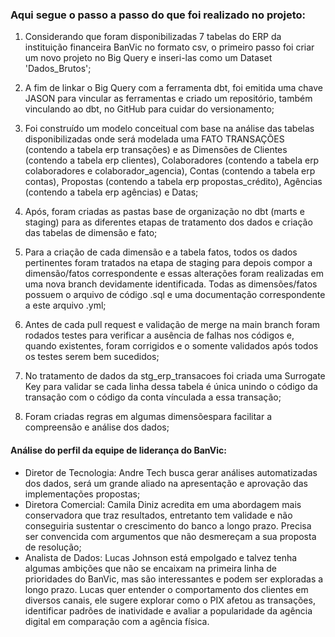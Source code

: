 ### Aqui segue o passo a passo do que foi realizado no projeto:

1. Considerando que foram disponibilizadas 7 tabelas do ERP da instituição financeira BanVic no formato csv, o primeiro passo foi criar um novo projeto no 
Big Query e inseri-las como um Dataset 'Dados_Brutos';

2. A fim de linkar o Big Query com a ferramenta dbt, foi emitida uma chave JASON para vincular as ferramentas e criado um repositório, também vinculando ao dbt,
no GitHub para cuidar do versionamento;

3. Foi construído um modelo conceitual com base na análise das tabelas disponibilizadas onde será modelada uma FATO TRANSAÇÕES (contendo a tabela
erp transações) e as Dimensões de Clientes (contendo a tabela erp clientes), Colaboradores (contendo a tabela erp colaboradores e 
colaborador_agencia), Contas (contendo a tabela erp contas), Propostas (contendo a tabela erp propostas_crédito), Agências (contendo a tabela 
erp agências) e Datas;

4. Após, foram criadas as pastas base de organização no dbt (marts e staging) para as diferentes etapas de tratamento dos dados e criação das 
tabelas de dimensão e fato;

5. Para a criação de cada dimensão e a tabela fatos, todos os dados pertinentes foram tratados na etapa de staging para depois compor a 
dimensão/fatos correspondente e essas alterações foram realizadas em uma nova branch devidamente identificada. Todas as dimensões/fatos 
possuem o arquivo de código .sql e uma documentação correspondente a este arquivo .yml;

6. Antes de cada pull request e validação de merge na main branch foram rodados testes para verificar a ausência de falhas nos códigos e, quando
existentes, foram corrigidos e o somente validados após todos os testes serem bem sucedidos;

7. No tratamento de dados da stg_erp_transacoes foi criada uma Surrogate Key para validar se cada linha dessa tabela é única unindo o código 
da transação com o código da conta vínculada a essa transação;

8. Foram criadas regras em algumas dimensõespara facilitar a compreensão e análise dos dados;


#### Análise do perfil da equipe de liderança do BanVic:

 - Diretor de Tecnologia: Andre Tech busca gerar análises automatizadas dos dados, será um grande aliado na apresentação e aprovação das implementações propostas;
 - Diretora Comercial: Camila Diniz acredita em uma abordagem mais conservadora que traz resultados, entretanto tem validade e não conseguiria sustentar o 
 crescimento do banco a longo prazo. Precisa ser convencida com argumentos que não desmereçam a sua proposta de resolução;
 - Analista de Dados: Lucas Johnson está empolgado e talvez tenha algumas ambições que não se encaixam na primeira linha de prioridades do BanVic, mas são interessantes
 e podem ser exploradas a longo prazo. Lucas quer entender o comportamento dos clientes em diversos canais, ele sugere explorar como o PIX afetou as transações, 
 identificar padrões de inatividade e avaliar a popularidade da agência digital em comparação com a agência física.


